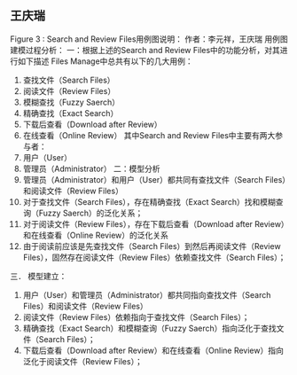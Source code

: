 ## 王庆瑞
Figure 3 :
Search and Review Files用例图说明：
作者：李元祥，王庆瑞
用例图建模过程分析：
一：根据上述的Search and Review Files中的功能分析，对其进行如下描述 Files Manage中总共有以下的几大用例：
1.	查找文件（Search Files）
2.	阅读文件（Review Files）
3.	模糊查找（Fuzzy Saerch）
4.	精确查找（Exact Search）
5.	下载后查看（Download after Review）
6.	在线查看（Online Review）
其中Search and Review Files中主要有两大参与者：
1.	用户（User）
2.	管理员（Administrator）
二：模型分析
1.	管理员（Administrator）和用户（User）都共同有查找文件（Search Files）和阅读文件（Review Files）
2.	对于查找文件（Search Files），存在精确查找（Exact Search）找和模糊查询（Fuzzy Saerch）的泛化关系；
3.	对于阅读文件（Review Files），存在下载后查看（Download after Review）和在线查看（Online Review）的泛化关系
4.	由于阅读前应该是先查找文件（Search Files）到然后再阅读文件（Review Files），固然存在阅读文件（Review Files）依赖查找文件（Search Files）；

三．	模型建立： 
1.	用户（User）和管理员（Administrator）都共同指向查找文件（Search Files）和阅读文件（Review Files）
2.	阅读文件（Review Files）依赖指向于查找文件（Search Files）；
3.	精确查找（Exact Search）和模糊查询（Fuzzy Saerch）指向泛化于查找文件（Search Files）；
4.	下载后查看（Download after Review）和在线查看（Online Review）指向泛化于阅读文件（Review Files）；
